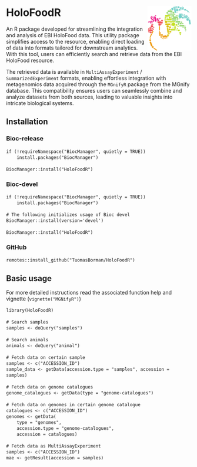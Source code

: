 # HoloFoodR <img src="inst/extdata/holofood_logo.png" align="right" width="120" />

An R package developed for streamlining the integration and analysis of EBI
HoloFood data. This utility package simplifies access to the resource, enabling
direct loading of data into formats tailored for downstream analytics. With
this tool, users can efficiently search and retrieve data from the EBI
HoloFood resource.

The retrieved data is available in `MultiAssayExperiment` /
`SummarizedExperiment` formats, enabling effortless integration with
metagenomics data acquired through the `MGnifyR` package from the MGnify
database. This compatibility ensures users can seamlessly combine and
analyze datasets from both sources, leading to valuable insights into intricate
biological systems.

## Installation

### Bioc-release

```
if (!requireNamespace("BiocManager", quietly = TRUE))
    install.packages("BiocManager")

BiocManager::install("HoloFoodR")
```

### Bioc-devel

```
if (!requireNamespace("BiocManager", quietly = TRUE))
    install.packages("BiocManager")

# The following initializes usage of Bioc devel
BiocManager::install(version='devel')

BiocManager::install("HoloFoodR")
```

### GitHub

```
remotes::install_github("TuomasBorman/HoloFoodR")
```

## Basic usage
For more detailed instructions read the associated function help and vignette (`vignette("MGNifyR")`)

```
library(HoloFoodR)

# Search samples
samples <- doQuery("samples")

# Search animals
animals <- doQuery("animal")

# Fetch data on certain sample
samples <- c("ACCESSION_ID")
sample_data <- getData(accession.type = "samples", accession = samples)

# Fetch data on genome catalogues
genome_catalogues <- getData(type = "genome-catalogues")

# Fetch data on genomes in certain genome catalogue
catalogues <- c("ACCESSION_ID")
genomes <- getData(
    type = "genomes",
    accession.type = "genome-catalogues",
    accession = catalogues)

# Fetch data as MultiAssayExperiment
samples <- c("ACCESSION_ID")
mae <- getResult(accession = samples)
```

